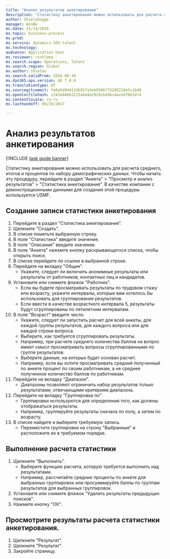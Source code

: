 ```yaml
--- 
title: "Анализ результатов анкетирования"
description: "Статистику анкетирования можно использовать для расчета среднего, итогов и процентов по набору демографических данных."
author: ShielaSogge
manager: AnnBe
ms.date: 11/14/2016
ms.topic: business-process
ms.prod: 
ms.service: dynamics-365-talent
ms.technology: 
audience: Application User
ms.reviewer: rschloma
ms.search.scope: Operations, Talent
ms.search.region: Global
ms.author: shielas
ms.search.validFrom: 2016-06-30
ms.dyn365.ops.version: AX 7.0.0
ms.translationtype: HT
ms.sourcegitcommit: 7e0a5d044133b917a3eb9386773205218e5c1b40
ms.openlocfilehash: c243a84b63215ab44e2929c64dbc4aced7061474
ms.contentlocale: ru-ru
ms.lasthandoff: 09/29/2017

---
```

# <a name="analyze-questionnaire-results"></a>Анализ результатов анкетирования

[!INCLUDE [task guide banner](../../includes/task-guide-banner.md)]

Статистику анкетирования можно использовать для расчета среднего, итогов и процентов по набору демографических данных. Чтобы начать эту процедуру, перейдите в раздел "Анкета" > "Просмотр и анализ результатов" > "Статистика анкетирования". В качестве компании с демонстрационными данными для создания этой процедуры используется USMF.


## <a name="create-a-questionnaire-statistics-record"></a>Создание записи статистики анкетирования
1. Перейдите в раздел "Статистика анкетирования".
2. Щелкните "Создать".
3. В списке пометьте выбранную строку.
4. В поле "Статистика" введите значение.
5. В поле "Описание" введите значение.
6. В поле "Анкета" нажмите кнопку раскрывающегося списка, чтобы открыть поиск.
7. В списке перейдите по ссылке в выбранной строке.
8. Перейдите на вкладку "Общие".
    * Укажите, следует ли включить анонимные результаты или результаты от работников, контактных лиц и кандидатов.  
9. Установите или снимите флажок "Работник".
    * Если вы будете просматривать результаты по трудовом стажу или возрасту, укажите интервалы, которые вам хотелось бы использовать для группирования результатов.  
    * Если ввести в качестве возрастного интервала 5, результаты будут сгруппированы по пятилетним интервалам.  
10. В поле "Возраст" введите число.
    * Укажите, следует ли запустить расчет для всей анкеты, для каждой группы результатов, для каждого вопроса или для каждой строки вопроса.  
    * Выберите, как требуется сгруппировать результаты.  
    * Например, при расчете среднего количества баллов на вопрос имеет смысл просматривать вопросы сгруппированными по группе результатов.  
    * Выберите данные, на которых будет основан расчет.  
    * Например, если вы хотите просматривать средний полученный по анкете процент по своим работникам, а не среднее полученное количество баллов по работникам.  
11. Перейдите на вкладку "Диапазон".
    * Диапазоны позволяют ограничить набор результатов только результатами, отвечающими критериям диапазона.  
12. Перейдите на вкладку "Группировка по".
    * Группировки используются для определения того, как должны отображаться результаты.  
    * Например, группируйте результаты сначала по полу, а затем по возрасту.  
13. В списке найдите и выберите требуемую запись.
    * Переместите группировки на строну "Выбранные" и расположите их в требуемом порядке.  

## <a name="execute-the-statistics-calculation"></a>Выполнение расчета статистики
1. Щелкните "Выполнить".
    * Выберите функцию расчета, которую требуется выполнить над результатами.  
    * Например, рассчитайте средние проценты по анкете для выбранных группировок или просуммируйте баллы по группам результатов для выбранных группировок.  
2. Установите или снимите флажок "Удалить результаты предыдущих поисков".
3. Нажмите кнопку "OК".

## <a name="view-the-results-of-the-questionnaire-statistics-run"></a>Просмотрите результаты расчета статистики анкетирования.
1. Щелкните "Результат".
2. Щелкните "Результат".
3. Закройте страницу.


